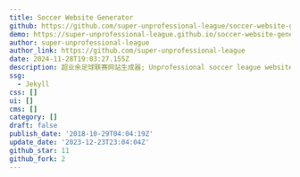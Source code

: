 ```yaml
---
title: Soccer Website Generator
github: https://github.com/super-unprofessional-league/soccer-website-generator
demo: https://super-unprofessional-league.github.io/soccer-website-generator/
author: super-unprofessional-league
author_link: https://github.com/super-unprofessional-league
date: 2024-11-28T19:03:27.155Z
description: 超业余足球联赛网站生成器; Unprofessional soccer league website generator
ssg:
  - Jekyll
css: []
ui: []
cms: []
category: []
draft: false
publish_date: '2018-10-29T04:04:19Z'
update_date: '2023-12-23T23:04:04Z'
github_star: 11
github_fork: 2
---
```

